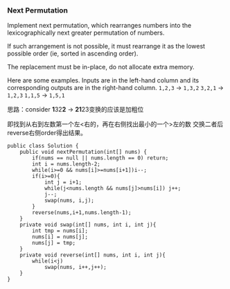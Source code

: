 ### Next Permutation

Implement next permutation, which rearranges numbers into the lexicographically next greater permutation of numbers.

If such arrangement is not possible, it must rearrange it as the lowest possible order (ie, sorted in ascending order).

The replacement must be in-place, do not allocate extra memory.

Here are some examples. Inputs are in the left-hand column and its corresponding outputs are in the right-hand column.
`1,2,3` → `1,3,2`
`3,2,1` → `1,2,3`
`1,1,5` → `1,5,1`



思路：consider **1**32**2** -> **21**23变换的应该是加粗位

即找到从右到左数第一个左<右的，再在右侧找出最小的一个>左的数 交换二者后reverse右侧order得出结果。

```
public class Solution {
    public void nextPermutation(int[] nums) {
        if(nums == null || nums.length == 0) return;
        int i = nums.length-2;
        while(i>=0 && nums[i]>=nums[i+1])i--;
        if(i>=0){
            int j = i+1;
            while(j<nums.length && nums[j]>nums[i]) j++;
            j--;
            swap(nums, i,j);
        }
        reverse(nums,i+1,nums.length-1);
    }
    private void swap(int[] nums, int i, int j){
        int tmp = nums[i];
        nums[i] = nums[j];
        nums[j] = tmp;
    }
    private void reverse(int[] nums, int i, int j){
        while(i<j)
            swap(nums, i++,j++);
    }
}
```

